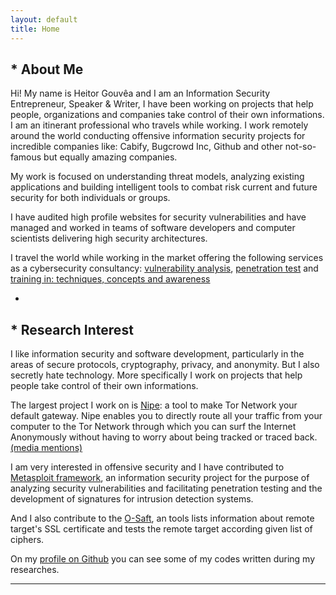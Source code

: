 ```yaml
---
layout: default
title: Home
---
```


## * About Me

Hi! My name is Heitor Gouvêa and I am an Information Security Entrepreneur, Speaker & Writer, I have been working on projects that help people,
organizations and companies take control of their own informations. I am an itinerant professional who travels while working. I work remotely around the world
conducting offensive information security projects for incredible companies like: Cabify, Bugcrowd Inc, Github and other not-so-famous but equally amazing companies.

My work is focused on understanding threat models, analyzing existing applications and building intelligent tools to combat risk current and future security for both individuals or groups.

I have audited high profile websites for security vulnerabilities and have managed and worked in teams of software developers and computer scientists delivering high security architectures.

I travel the world while working in the market offering the following services as a cybersecurity consultancy: [vulnerability analysis](/publications/vulnerability-analysis), [penetration test](/publications/penetration-testing) and [training in:
techniques, concepts and awareness]()

-

## * Research Interest

I like information security and software development, particularly in the areas of secure protocols, cryptography, privacy, and anonymity.
But I also secretly hate technology. More specifically I work on projects that help people take control of their own informations.

The largest project I work on is [Nipe](https://github.com/GouveaHeitor/nipe): a tool to make Tor Network your default gateway.
Nipe enables you to directly route all your traffic from your computer to the Tor Network through which you can surf the Internet Anonymously without having to worry
about being tracked or traced back. [(media mentions)](https://heitorgouvea.me/nipe/#/?id=community-publications)

I am very interested in offensive security and I have contributed to [Metasploit framework](https://github.com/rapid7/metasploit-framework), an information security project for the purpose
of analyzing security vulnerabilities and facilitating penetration testing and the development of signatures for intrusion detection systems.

And I also contribute to the [O-Saft](https://github.com/OWASP/O-Saft), an tools lists  information about remote target's  SSL  certificate and tests the remote target
according given list of ciphers.

On my [profile on Github](https://github.com/GouveaHeitor) you can see some of my codes written during my researches.

---
